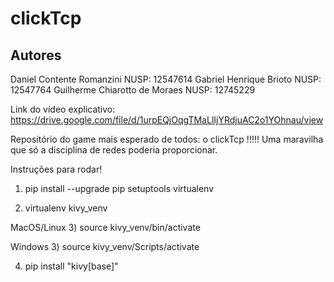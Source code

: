 # clickTcp

## Autores
Daniel Contente Romanzini NUSP: 12547614
Gabriel Henrique Brioto NUSP: 12547764
Guilherme Chiarotto de Moraes NUSP: 12745229

Link do vídeo explicativo: https://drive.google.com/file/d/1urpEQjOqgTMaLlIjYRdjuAC2o1YOhnau/view

Repositório do game mais esperado de todos: o clickTcp !!!!! Uma maravilha que só a disciplina de redes poderia proporcionar.

Instruções para rodar!

1) pip install --upgrade pip setuptools virtualenv

2) virtualenv kivy_venv

MacOS/Linux
3) source kivy_venv/bin/activate

Windows
3) source kivy_venv/Scripts/activate

4) pip install "kivy[base]"
